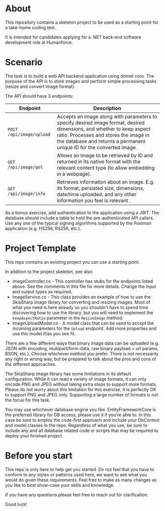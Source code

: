 # About
This repository contains a skeleton project to be used as a starting point for a take-home coding test.

It is intended for candidates applying for a .NET back-end software development role at Humanforce.

# Scenario
The task is to build a web API backend application using dotnet core. The purpose of the API is to store images and perform simple processing tasks (resize and convert image format).

The API should have 3 endpoints:

| Endpoint                 | Description |
|--------------------------|-------------|
| `POST /api/image/upload` | Accepts an image along with parameters to specify desired image format, desired dimensions, and whether to keep aspect ratio. Processes and stores the image in the database and returns a permanent unique ID for the converted image.
| `GET /api/image/get`     | Allows an image to be retrieved by ID and returned in its native format with the relevant content type (to allow embedding in a webpage). |
| `GET /api/image/info`    | Retrieves information about an image. E.g. its format, persisted size, dimensions, date/time uploaded, and any other information you feel is relevant . |

As a bonus exercise, add authentication to the application using a JWT. The database should include a table to hold the pre-authenticated API callers. Use any one of the typical signing algorithms supported by the Postman application (e.g. HS256, RS256, etc.).

# Project Template
This repo contains an existing project you can use a starting point.

In addition to the project skeleton, see also:
* ImageController.cs - This controller has stubs for the endpoints listed above. See the comments in this file for more details. Change the input and output types as required.
* ImageService.cs - This class provides an example of how to use the SkiaSharp image library for converting and resizing images. Most of what you need is here already so you shouldn't have to spend time discovering how to use the library, but you will need to implement the `keepAspectRatio` parameter in the `ResizeImage` method.
* ImageUploadModel.cs - A model class that can be used to accept the incoming parameters for the `Upload` endpoint. Add more properties and use this model if/as you see fit.

There are a few different ways that binary image data can be uploaded (e.g. JSON with encoding, multipart/form-data, raw binary payload + url params, BSON, etc.). Choose whichever method you prefer. There is not necessarily any right or wrong way, but be prepared to talk about the pros and cons of the different approaches.

The SkiaSharp image library has some limitations in its default configuration. While it can read a variety of image formats, it can only encode PNG and JPEG without taking extra steps to support more formats. Please do not worry about this limitation for this exercise, it is perfectly OK to support PNG and JPEG only. Supporting a large number of formats is not the focus for this task.

You may use whichever database engine you like. EntityFrameworkCore is the preferred library for DB access, please use it if you're able to. In this case be sure to employ the code-first approach and include your DbContext and model classes in the repo. Regardless of what you use, be sure to include any and all database related code or scripts that may be required to deploy your finished project.

# Before you start
This repo is only here to help get you started. Do not feel that you have to conform to any styles or patterns used here, we want to see what you would do given these requirements. Feel free to make as many changes as you like to best show-case your skills and knowledge.

If you have any questions please feel free to reach out for clarification.

Good luck!
